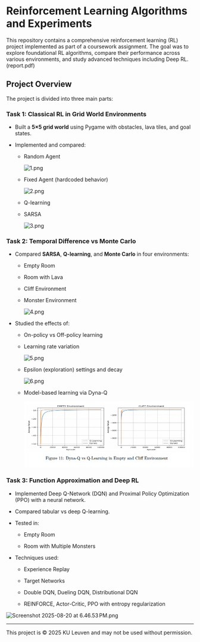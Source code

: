 # 

# Reinforcement Learning Algorithms and Experiments

This repository contains a comprehensive reinforcement learning (RL) project implemented as part of a coursework assignment. The goal was to explore foundational RL algorithms, compare their performance across various environments, and study advanced techniques including Deep RL. (report.pdf)


## Project Overview

The project is divided into three main parts:

### Task 1: Classical RL in Grid World Environments

- Built a **5×5 grid world** using Pygame with obstacles, lava tiles, and goal states.

- Implemented and compared:
  
  - Random Agent
    
    <img src="https://github.com/rojinakashefi/ReinforcementLearning/blob/main/photos/1.png" title="" alt="1.png" width="410">
  
  - Fixed Agent (hardcoded behavior)
    
    <img src="https://github.com/rojinakashefi/ReinforcementLearning/blob/main/photos/2.png" title="" alt="2.png" width="416">
    
    
  
  - Q-learning
  
  - SARSA
    
    ![3.png](https://github.com/rojinakashefi/ReinforcementLearning/blob/main/photos/3.png)
    
    

### Task 2: Temporal Difference vs Monte Carlo

- Compared **SARSA**, **Q-learning**, and **Monte Carlo** in four environments:
  
  - Empty Room
  
  - Room with Lava
  
  - Cliff Environment
  
  - Monster Environment
    
    <img src="https://github.com/rojinakashefi/ReinforcementLearning/blob/main/photos/4.png" title="" alt="4.png" width="396">

- Studied the effects of:
  
  - On-policy vs Off-policy learning
  
  - Learning rate variation
    
    ![5.png](https://github.com/rojinakashefi/ReinforcementLearning/blob/main/photos/5.png)
  
  - Epsilon (exploration) settings and decay
    
    ![6.png](https://github.com/rojinakashefi/ReinforcementLearning/blob/main/photos/6.png)
  
  - Model-based learning via Dyna-Q
    
    ![7.png](https://github.com/rojinakashefi/ReinforcmentLearning/blob/main/photos/7.png)

### Task 3: Function Approximation and Deep RL

- Implemented Deep Q-Network (DQN) and Proximal Policy Optimization (PPO) with a neural network.

- Compared tabular vs deep Q-learning.

- Tested in:
  
  - Empty Room
  
  - Room with Multiple Monsters

- Techniques used:
  
  - Experience Replay
  
  - Target Networks
  
  - Double DQN, Dueling DQN, Distributional DQN
  
  - REINFORCE, Actor-Critic, PPO with entropy regularization

![Screenshot 2025-08-20 at 6.46.53 PM.png](https://github.com/rojinakashefi/ReinforcementLearning/blob/main/photos/8.png)

----

This project is © 2025 KU Leuven and may not be used without permission.
